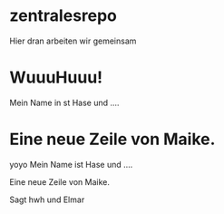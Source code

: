 zentralesrepo
=============

Hier dran arbeiten wir gemeinsam


WuuuHuuu!
=======
Mein Name in st Hase und ....

Eine neue Zeile von Maike.
=======
yoyo
Mein Name ist Hase und ....

Eine neue Zeile von Maike.

Sagt hwh
und Elmar

